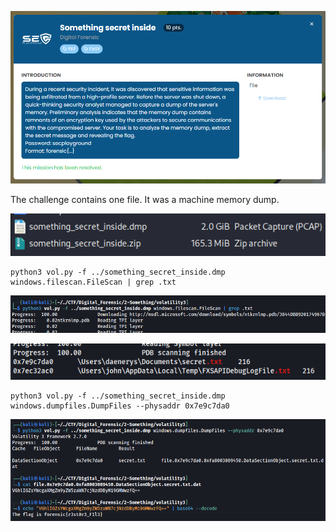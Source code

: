 ![image-20240414082557127](./assets/image-20240414082557127.png)

The challenge contains one file. It was a machine memory dump.

![image-20240415005031837](./assets/image-20240415005031837.png)

```
python3 vol.py -f ../something_secret_inside.dmp windows.filescan.FileScan | grep .txt
```

![image-20240415005112236](./assets/image-20240415005112236.png)

![image-20240415005148501](./assets/image-20240415005148501.png)

```
python3 vol.py -f ../something_secret_inside.dmp windows.dumpfiles.DumpFiles --physaddr 0x7e9c7da0
```

![image-20240415004856808](./assets/image-20240415004856808.png)

